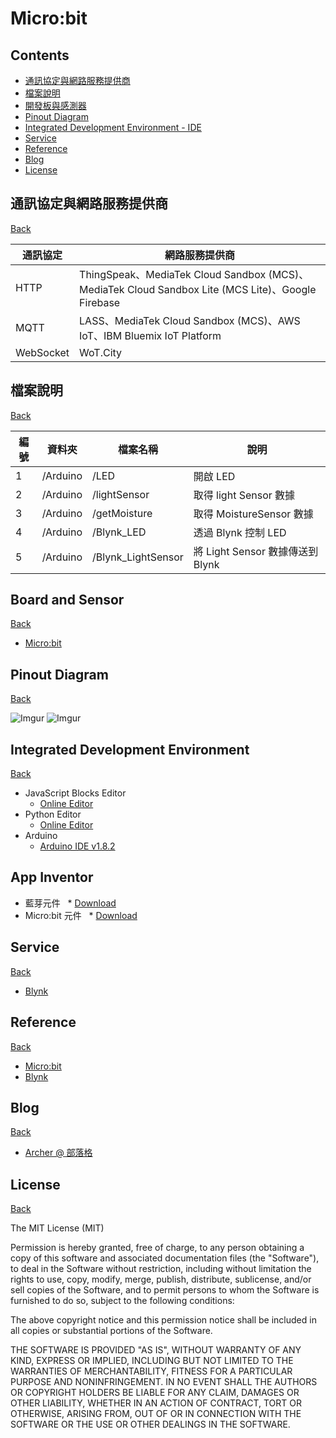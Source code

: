 # Micro:bit

## Contents

- [通訊協定與網路服務提供商](#通訊協定與網路服務提供商)
- [檔案說明](#檔案說明)
- [開發板與感測器](#board-and-sensor)
- [Pinout Diagram](#pinout-diagram)
- [Integrated Development Environment - IDE](#integrated-development-environment)
- [Service](#service)
- [Reference](#reference)
- [Blog](#blog)
- [License](#license)

## 通訊協定與網路服務提供商                 
[Back](#contents)

| 通訊協定 | 網路服務提供商 |
|---|---|
| HTTP | ThingSpeak、MediaTek Cloud Sandbox (MCS)、MediaTek Cloud Sandbox Lite (MCS Lite)、Google Firebase |
| MQTT | LASS、MediaTek Cloud Sandbox (MCS)、AWS IoT、IBM Bluemix IoT Platform |
| WebSocket | WoT.City |

## 檔案說明
[Back](#contents)

| 編號 | 資料夾 |  檔案名稱 | 說明  |
|---|---|---|---|
|1| /Arduino  | /LED | 開啟 LED  |
|2| /Arduino  | /lightSensor | 取得 light Sensor 數據 |
|3| /Arduino  | /getMoisture  | 取得 MoistureSensor 數據 |
|4| /Arduino  | /Blynk_LED | 透過 Blynk 控制 LED |
|5| /Arduino  | /Blynk_LightSensor |  將 Light Sensor 數據傳送到 Blynk  |

## Board and Sensor
[Back](#contents)

* [Micro:bit](http://microbit.org/)

## Pinout Diagram
[Back](#contents)

![Imgur](http://i.imgur.com/YT8kXJ0.jpg)
![Imgur](http://i.imgur.com/tMi6rZj.jpg)

## Integrated Development Environment
[Back](#contents)
 
 * JavaScript Blocks Editor
   *  [Online Editor](https://makecode.microbit.org/#)
 * Python Editor
   *  [Online Editor](http://python.microbit.org/)  
 * Arduino
   *  [Arduino IDE v1.8.2](https://www.arduino.cc/en/Main/Software)

## App Inventor
 * 藍芽元件
   *  [Download](http://iot.appinventor.mit.edu/assets/edu.mit.appinventor.ble.aix)
 * Micro:bit 元件
   *  [Download](http://iot.appinventor.mit.edu/assets/com.bbc.microbit.profile.aix)
   
## Service
[Back](#contents)

* [Blynk](http://www.blynk.cc/)

## Reference
[Back](#contents)

* [Micro:bit](http://microbit.org/)
* [Blynk](http://www.blynk.cc/)

## Blog
[Back](#contents)

* [Archer @ 部落格](https://github.com/ArcherHuang/MyBlog/blob/master/README.md)

## License
[Back](#contents)

The MIT License (MIT)

Permission is hereby granted, free of charge, to any person obtaining a copy of this software and associated documentation files (the "Software"), to deal in the Software without restriction, including without limitation the rights to use, copy, modify, merge, publish, distribute, sublicense, and/or sell copies of the Software, and to permit persons to whom the Software is furnished to do so, subject to the following conditions:

The above copyright notice and this permission notice shall be included in all copies or substantial portions of the Software.

THE SOFTWARE IS PROVIDED "AS IS", WITHOUT WARRANTY OF ANY KIND, EXPRESS OR IMPLIED, INCLUDING BUT NOT LIMITED TO THE WARRANTIES OF MERCHANTABILITY, FITNESS FOR A PARTICULAR PURPOSE AND NONINFRINGEMENT. IN NO EVENT SHALL THE AUTHORS OR COPYRIGHT HOLDERS BE LIABLE FOR ANY CLAIM, DAMAGES OR OTHER LIABILITY, WHETHER IN AN ACTION OF CONTRACT, TORT OR OTHERWISE, ARISING FROM, OUT OF OR IN CONNECTION WITH THE SOFTWARE OR THE USE OR OTHER DEALINGS IN THE SOFTWARE.

